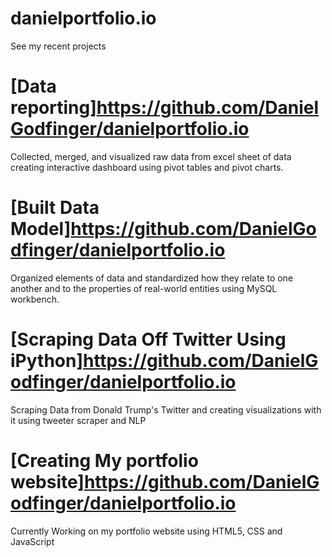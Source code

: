 # danielportfolio.io
See my recent projects
# [Data reporting]https://github.com/DanielGodfinger/danielportfolio.io
Collected, merged, and visualized raw data from excel sheet of data creating interactive dashboard using pivot tables and pivot charts.
# [Built Data Model]https://github.com/DanielGodfinger/danielportfolio.io
Organized elements of data and standardized how they relate to one another and to the properties of real-world entities using MySQL workbench.
# [Scraping Data Off Twitter Using iPython]https://github.com/DanielGodfinger/danielportfolio.io
Scraping Data from Donald Trump's Twitter and creating visualizations with it using tweeter scraper and NLP
# [Creating My portfolio website]https://github.com/DanielGodfinger/danielportfolio.io
Currently Working on my portfolio website using HTML5, CSS and JavaScript

